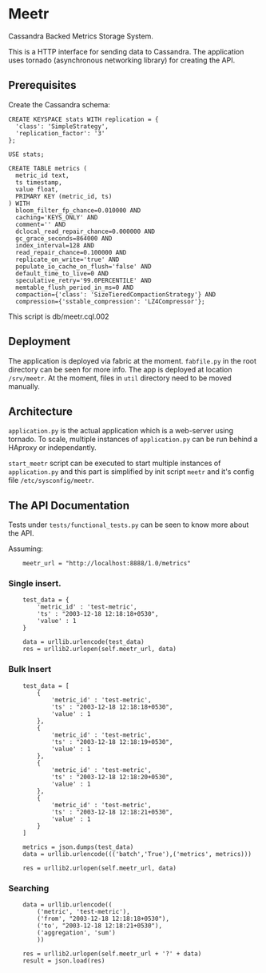 # Meetr

Cassandra Backed Metrics Storage System.

This is a HTTP interface for sending data to Cassandra. The application uses tornado (asynchronous networking library) for creating the API.

## Prerequisites

Create the Cassandra schema:

    CREATE KEYSPACE stats WITH replication = {
      'class': 'SimpleStrategy',
      'replication_factor': '3'
    };

    USE stats;

    CREATE TABLE metrics (
      metric_id text,
      ts timestamp,
      value float,
      PRIMARY KEY (metric_id, ts)
    ) WITH
      bloom_filter_fp_chance=0.010000 AND
      caching='KEYS_ONLY' AND
      comment='' AND
      dclocal_read_repair_chance=0.000000 AND
      gc_grace_seconds=864000 AND
      index_interval=128 AND
      read_repair_chance=0.100000 AND
      replicate_on_write='true' AND
      populate_io_cache_on_flush='false' AND
      default_time_to_live=0 AND
      speculative_retry='99.0PERCENTILE' AND
      memtable_flush_period_in_ms=0 AND
      compaction={'class': 'SizeTieredCompactionStrategy'} AND
      compression={'sstable_compression': 'LZ4Compressor'};

This script is db/meetr.cql.002

## Deployment

The application is deployed via fabric at the moment. `fabfile.py` in the root directory can be seen for more info.
The app is deployed at location `/srv/meetr`. At the moment, files in `util` directory need to be moved manually.

## Architecture

`application.py` is the actual application which is a web-server using tornado. To scale, multiple instances of `application.py` can be run behind a HAproxy or independantly.

`start_meetr` script can be executed to start multiple instances of `application.py` and this part is simplified by init script `meetr` and it's config file `/etc/sysconfig/meetr`.


## The API Documentation

Tests under `tests/functional_tests.py` can be seen to know more about the API.

Assuming:

        meetr_url = "http://localhost:8888/1.0/metrics"

### Single insert.

        test_data = {
            'metric_id' : 'test-metric',
            'ts' : "2003-12-18 12:18:18+0530",
            'value' : 1
        }

        data = urllib.urlencode(test_data)
        res = urllib2.urlopen(self.meetr_url, data)

### Bulk Insert

        test_data = [
            {
                'metric_id' : 'test-metric',
                'ts' : "2003-12-18 12:18:18+0530",
                'value' : 1
            },
            {
                'metric_id' : 'test-metric',
                'ts' : "2003-12-18 12:18:19+0530",
                'value' : 1
            },
            {
                'metric_id' : 'test-metric',
                'ts' : "2003-12-18 12:18:20+0530",
                'value' : 1
            },
            {
                'metric_id' : 'test-metric',
                'ts' : "2003-12-18 12:18:21+0530",
                'value' : 1
            }
        ]

        metrics = json.dumps(test_data)
        data = urllib.urlencode((('batch','True'),('metrics', metrics)))

        res = urllib2.urlopen(self.meetr_url, data)

### Searching

        data = urllib.urlencode((
            ('metric', 'test-metric'),
            ('from', "2003-12-18 12:18:18+0530"),
            ('to', "2003-12-18 12:18:21+0530"),
            ('aggregation', 'sum')
            ))

        res = urllib2.urlopen(self.meetr_url + '?' + data)
        result = json.load(res)
